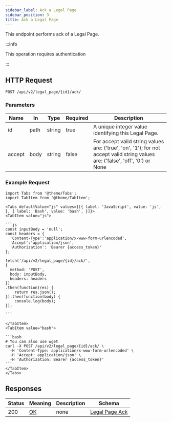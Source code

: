```yaml
---
sidebar_label: Ack a Legal Page
sidebar_position: 3
title: Ack a Legal Page
---
```


This endpoint performs ack of a Legal Page.

:::info

This operation requires authentication

:::

## HTTP Request

`POST /api/v2/legal_page/{id}/ack/`

### Parameters

| Name   | In   | Type   | Required | Description                                                                                                                    |
|--------|------|--------|----------|--------------------------------------------------------------------------------------------------------------------------------|
| id     | path | string | true     | A unique integer value identifying this Legal Page.                                                                            |
| accept | body | string | false    | For accept valid string values are: ('true', 'on', '1'); for not accept valid string values are: ('false', 'off', '0') or None |

### Example Request

````mdx-code-block
import Tabs from '@theme/Tabs';
import TabItem from '@theme/TabItem';

<Tabs defaultValue="js" values={[{ label: 'JavaScript', value: 'js', }, { label: 'Bash', value: 'bash', }]}>
<TabItem value="js">

```js
const inputBody = 'null';
const headers = {
  'Content-Type':'application/x-www-form-urlencoded',
  'Accept':'application/json',
  'Authorization': 'Bearer {access_token}'
};

fetch('/api/v2/legal_page/{id}/ack/',
{
  method: 'POST',
  body: inputBody,
  headers: headers
})
.then(function(res) {
    return res.json();
}).then(function(body) {
    console.log(body);
});

```

</TabItem>
<TabItem value="bash">

```bash
# You can also use wget
curl -X POST /api/v2/legal_page/{id}/ack/ \
  -H 'Content-Type: application/x-www-form-urlencoded' \
  -H 'Accept: application/json' \
  -H 'Authorization: Bearer {access_token}'
```
</TabItem>
</Tabs>
````

## Responses

| Status | Meaning                                                 | Description | Schema                                                         |
|--------|---------------------------------------------------------|-------------|----------------------------------------------------------------|
| 200    | [OK](https://tools.ietf.org/html/rfc7231#section-6.3.1) | none        | [Legal Page Ack](/docs/apireference/v2/schemas/legal_page_ack) |




